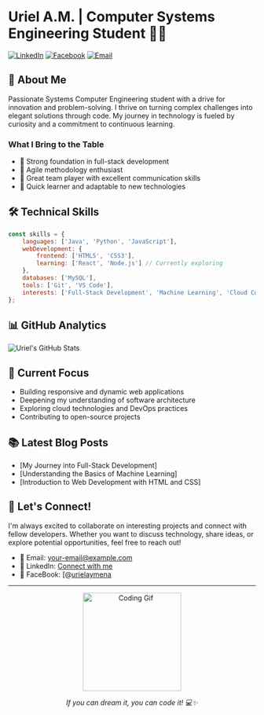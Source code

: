# Uriel A.M. | Computer Systems Engineering Student 👨‍💻

[![LinkedIn](https://img.shields.io/badge/LinkedIn-Connect-blue)](www.linkedin.com/in/jonathan-uriel-ay-mena)
[![Facebook](https://img.shields.io/badge/Twitter-Follow-1DA1F2)](https://www.facebook.com/urielaymena?mibextid=ZbWKwL)
[![Email](https://img.shields.io/badge/Email-Contact-red)](mailto:urielaymena@gmail.com)

## 💫 About Me
Passionate Systems Computer Engineering student with a drive for innovation and problem-solving. I thrive on turning complex challenges into elegant solutions through code. My journey in technology is fueled by curiosity and a commitment to continuous learning.

### What I Bring to the Table
- 🎯 Strong foundation in full-stack development
- 🔄 Agile methodology enthusiast
- 🤝 Great team player with excellent communication skills
- 🚀 Quick learner and adaptable to new technologies

## 🛠️ Technical Skills

```javascript
const skills = {
    languages: ['Java', 'Python', 'JavaScript'],
    webDevelopment: {
        frontend: ['HTML5', 'CSS3'],
        learning: ['React', 'Node.js'] // Currently exploring
    },
    databases: ['MySQL'],
    tools: ['Git', 'VS Code'],
    interests: ['Full-Stack Development', 'Machine Learning', 'Cloud Computing']
};
```

## 📊 GitHub Analytics

<img align="center" src="https://github-readme-stats.vercel.app/api?username=Uriel-A-M&show_icons=true&theme=radical" alt="Uriel's GitHub Stats" />

## 🎯 Current Focus
- Building responsive and dynamic web applications
- Deepening my understanding of software architecture
- Exploring cloud technologies and DevOps practices
- Contributing to open-source projects

## 📚 Latest Blog Posts
<!-- BLOG-POST-LIST:START -->
- [My Journey into Full-Stack Development]
- [Understanding the Basics of Machine Learning]
- [Introduction to Web Development with HTML and CSS]
<!-- BLOG-POST-LIST:END -->

## 🤝 Let's Connect!
I'm always excited to collaborate on interesting projects and connect with fellow developers. Whether you want to discuss technology, share ideas, or explore potential opportunities, feel free to reach out!

- 📧 Email: your-email@example.com
- 💼 LinkedIn: [Connect with me](www.linkedin.com/in/jonathan-uriel-ay-mena)
- 📘 FaceBook: [@[urielaymena](https://www.facebook.com/urielaymena?mibextid=ZbWKwL)

---
<p align="center">
    <img src="https://media.giphy.com/media/coxQHKASG60HrHtvkt/giphy.gif" alt="Coding Gif" width="200"/>
</p>

<p align="center">
    <i>If you can dream it, you can code it! 💻✨</i>
</p>

